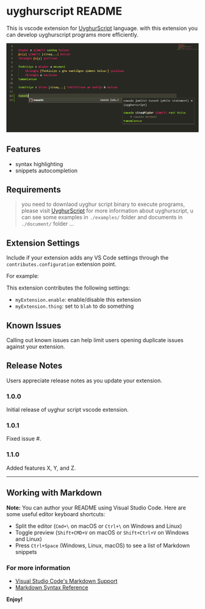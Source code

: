 # uyghurscript README

This is vscode extension for [UyghurScript](https://github.com/kompasim/UyghurScript) language. with this extension you can develop uyghurscript programs more efficiently.

![screenshot](./others/screenshot.png)

## Features

* syntax highlighting
* snippets autocompletion

## Requirements

> you need to downlaod uyghur script binary to execute programs, please visit [UyghurScript](https://github.com/kompasim/UyghurScript) for more information about uyghurscript, u can see some examples in `./examples/` folder and documents in `./document/` folder ...

## Extension Settings

Include if your extension adds any VS Code settings through the `contributes.configuration` extension point.

For example:

This extension contributes the following settings:

* `myExtension.enable`: enable/disable this extension
* `myExtension.thing`: set to `blah` to do something

## Known Issues

Calling out known issues can help limit users opening duplicate issues against your extension.

## Release Notes

Users appreciate release notes as you update your extension.

### 1.0.0

Initial release of uyghur script vscode extension.

### 1.0.1

Fixed issue #.

### 1.1.0

Added features X, Y, and Z.

-----------------------------------------------------------------------------------------------------------

## Working with Markdown

**Note:** You can author your README using Visual Studio Code.  Here are some useful editor keyboard shortcuts:

* Split the editor (`Cmd+\` on macOS or `Ctrl+\` on Windows and Linux)
* Toggle preview (`Shift+CMD+V` on macOS or `Shift+Ctrl+V` on Windows and Linux)
* Press `Ctrl+Space` (Windows, Linux, macOS) to see a list of Markdown snippets

### For more information

* [Visual Studio Code's Markdown Support](http://code.visualstudio.com/docs/languages/markdown)
* [Markdown Syntax Reference](https://help.github.com/articles/markdown-basics/)

**Enjoy!**
